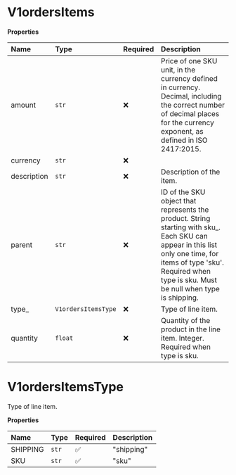 # V1ordersItems

**Properties**

| Name        | Type                | Required | Description                                                                                                                                                                                                           |
| :---------- | :------------------ | :------- | :-------------------------------------------------------------------------------------------------------------------------------------------------------------------------------------------------------------------- |
| amount      | `str`               | ❌       | Price of one SKU unit, in the currency defined in currency. Decimal, including the correct number of decimal places for the currency exponent, as defined in ISO 2417:2015.                                           |
| currency    | `str`               | ❌       |                                                                                                                                                                                                                       |
| description | `str`               | ❌       | Description of the item.                                                                                                                                                                                              |
| parent      | `str`               | ❌       | ID of the SKU object that represents the product. String starting with sku\_. Each SKU can appear in this list only one time, for items of type 'sku'. Required when type is sku. Must be null when type is shipping. |
| type\_      | `V1ordersItemsType` | ❌       | Type of line item.                                                                                                                                                                                                    |
| quantity    | `float`             | ❌       | Quantity of the product in the line item. Integer. Required when type is sku.                                                                                                                                         |

# V1ordersItemsType

Type of line item.

**Properties**

| Name     | Type  | Required | Description |
| :------- | :---- | :------- | :---------- |
| SHIPPING | `str` | ✅       | "shipping"  |
| SKU      | `str` | ✅       | "sku"       |
